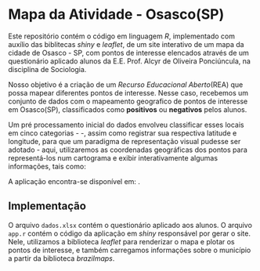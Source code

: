 # Mapa da Atividade - Osasco(SP)

Este repositório contém o  código em linguagem *R*, implementado com auxílio das biblitecas *shiny* e *leaflet*, de um site interativo de um mapa da cidade de Osasco - SP, com pontos de interesse elencados através de um questionário aplicado alunos da E.E. Prof. Alcyr de Oliveira Ponciúncula, na disciplina de Sociologia.

Nosso objetivo é a criação de um *Recurso Educacional Aberto*(REA) que possa mapear diferentes pontos de interesse. Nesse caso, recebemos um conjunto de dados com o mapeamento geografico de pontos de interesse em Osasco(SP), classificados como **positivos** ou **negativos** pelos alunos.

Um pré processamento inicial do dados envolveu classificar esses locais em cinco categorias - -, assim como registrar sua respectiva latitude e longitude, para que um paradigma de representação visual pudesse ser adotado - aqui, utilizaremos as coordenadas geográficas dos pontos para representá-los num cartograma e exibir interativamente algumas informações, tais como:

A aplicação encontra-se disponível em: .

## Implementação

O arquivo `dados.xlsx` contém o questionário aplicado aos alunos. O arquivo `app.r` contém o código da aplicação em *shiny* responsável por gerar o site. Nele, utilizamos a biblioteca *leaflet* para renderizar o mapa e plotar os pontos de interesse, e também carregamos informações sobre o município a partir da biblioteca *brazilmaps*.